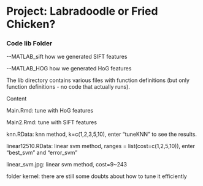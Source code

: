 # Project: Labradoodle or Fried Chicken? 

### Code lib Folder

--MATLAB_sift
     how we generated SIFT features

--MATLAB_HOG
     how we generated HoG features

The lib directory contains various files with function definitions (but only function definitions - no code that actually runs).

Content

Main.Rmd: tune with HoG features

Main2.Rmd: tune with SIFT features

knn.RData: knn method, k=c(1,2,3,5,10), enter “tuneKNN” to see the results.

linear12510.RData: linear svm method, ranges = list(cost=c(1,2,5,10)), enter “best_svm” and “error_svm”

linear_svm.jpg: linear svm method, cost=9~243

folder kernel: there are still some doubts about how to tune it efficiently

